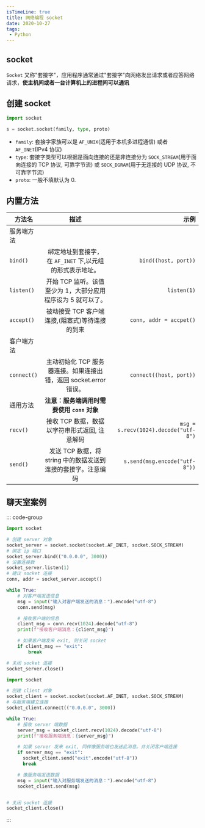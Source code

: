 ```yaml
---
isTimeLine: true
title: 网络编程 socket
date: 2020-10-27
tags:
 - Python
---
```


## socket

`Socket` 又称"套接字"，应用程序通常通过"套接字"向网络发出请求或者应答网络请求，**使主机间或者一台计算机上的进程间可以通讯**

## 创建 socket

```py
import socket

s = socket.socket(family, type, proto)
```

- `family`: 套接字家族可以是 `AF_UNIX`(适用于本机多进程通信) 或者 `AF_INET`(IPv4 协议)
- `type`: 套接字类型可以根据是面向连接的还是非连接分为 `SOCK_STREAM`(用于面向连接的 TCP 协议, 可靠字节流) 或 `SOCK_DGRAM`(用于无连接的 UDP 协议, 不可靠字节流)
- `proto`: 一般不填默认为 0.

## 内置方法

| 方法名      |                               描述                                |                                 示例 |
| ----------- | :---------------------------------------------------------------: | -----------------------------------: |
| 服务端方法  |
| `bind()`    |     绑定地址到套接字， 在 `AF_INET` 下,以元组的形式表示地址。     |                 `bind((host, port))` |
| `listen()`  |   开始 TCP 监听。该值至少为 1，大部分应用程序设为 5 就可以了。    |                          `listen(1)` |
| `accept()`  |          被动接受 TCP 客户端连接,(阻塞式)等待连接的到来           |              `conn, addr = accpet()` |
| 客户端方法  |
| `connect()` | 主动初始化 TCP 服务器连接。如果连接出错，返回 socket.error 错误。 |              `connect((host, port))` |
| 通用方法    |            **注意：服务端调用时需要使用 `conn` 对象**             |
| `recv()`    |           接收 TCP 数据，数据以字符串形式返回, 注意解码           | `msg = s.recv(1024).decode("utf-8")` |
| `send()`    |   发送 TCP 数据，将 string 中的数据发送到连接的套接字。注意编码   |        `s.send(msg.encode("utf-8"))` |

## 聊天室案例

::: code-group

```py [server.py]
import socket

# 创建 server 对象
socket_server = socket.socket(socket.AF_INET, socket.SOCK_STREAM)
# 绑定 ip 端口
socket_server.bind(("0.0.0.0", 3000))
# 设置连接数
socket_server.listen(1)
# 建议 socket 连接
conn, addr = socket_server.accept()

while True:
    # 对客户端发送信息
    msg = input("输入对客户端发送的消息：").encode("utf-8")
    conn.send(msg)

    # 接收客户端的信息
    client_msg = conn.recv(1024).decode("utf-8")
    print(f"接收客户端消息：{client_msg}")

    # 如果客户端发来 exit, 则关闭 socket
    if client_msg == "exit":
        break

# 关闭 socket 连接
socket_server.close()
```

```py [client.py]
import socket

# 创建 client 对象
socket_client = socket.socket(socket.AF_INET, socket.SOCK_STREAM)
# 与服务端建立连接
socket_client.connect(("0.0.0.0", 3000))

while True:
    # 接收 server 端数据
    server_msg = socket_client.recv(1024).decode("utf-8")
    print(f"接收服务端消息：{server_msg}")

    # 如果 server 发来 exit, 同样像服务端也发送此消息。并关闭客户端连接
    if server_msg == "exit":
      socket_client.send("exit".encode("utf-8"))
      break

    # 像服务端发送数据
    msg = input("输入对服务端发送的消息：").encode("utf-8")
    socket_client.send(msg)


# 关闭 socket 连接
socket_client.close()
```

:::
